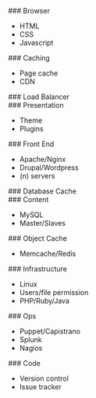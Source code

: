 ---
---

<div class="flow-block">
### Browser

* HTML
* CSS
* Javascript
</div>

<div class="flow-block">
### Caching

* Page cache
* CDN
</div>

<div class="flow-block title">
### Load Balancer
</div>

<div class="flow-block">
### Presentation

* Theme
* Plugins
</div>
<div class="flow-block">
### Front End

* Apache/Nginx
* Drupal/Wordpress
* (n) servers
</div>

<div class="flow-block title">
### Database Cache
</div>

<div class="flow-block">
### Content

* MySQL
* Master/Slaves
</div>

<div class="flow-block">
### Object Cache

* Memcache/Redis
</div>

<div class="flow-block">
### Infrastructure

* Linux
* Users/file permission
* PHP/Ruby/Java
</div>

<div class="flow-block">
### Ops

* Puppet/Capistrano
* Splunk
* Nagios
</div>

<div class="flow-block">
### Code

* Version control
* Issue tracker
</div>
